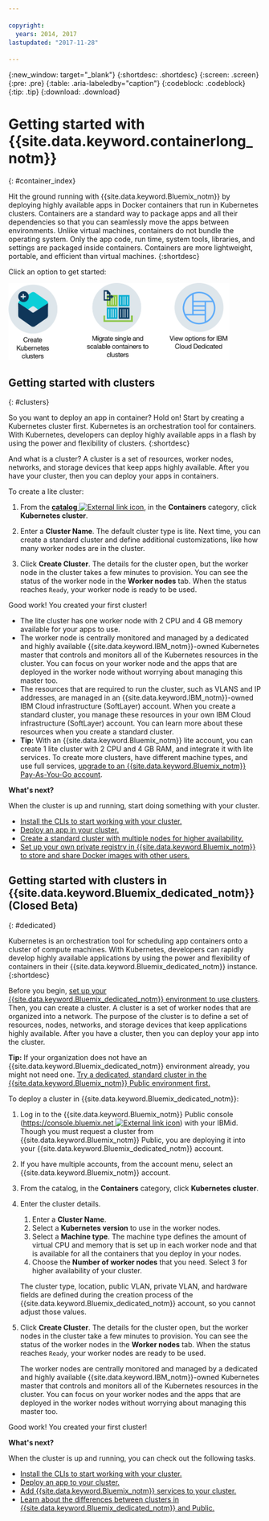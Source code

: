 ```yaml
---

copyright:
  years: 2014, 2017
lastupdated: "2017-11-28"

---
```


{:new_window: target="_blank"}
{:shortdesc: .shortdesc}
{:screen: .screen}
{:pre: .pre}
{:table: .aria-labeledby="caption"}
{:codeblock: .codeblock}
{:tip: .tip}
{:download: .download}


# Getting started with {{site.data.keyword.containerlong_notm}}
{: #container_index}

Hit the ground running with {{site.data.keyword.Bluemix_notm}} by deploying highly available apps in Docker containers that run in Kubernetes clusters. Containers are a standard way to package apps and all their dependencies so that you can seamlessly move the apps between environments. Unlike virtual machines, containers do not bundle the operating system. Only the app code, run time, system tools, libraries, and settings are packaged inside containers. Containers are more lightweight, portable, and efficient than virtual machines.
{:shortdesc}


Click an option to get started:

<img usemap="#home_map" border="0" class="image" id="image_ztx_crb_f1b" src="images/cs_public_dedicated_options.png" width="440" alt="With {{site.data.keyword.Bluemix_notm}} Public, you can create Kubernetes clusters or migrate single and scalable container groups to clusters. With {{site.data.keyword.Bluemix_dedicated_notm}}, click this icon to see your options." style="width:440px;" />
<map name="home_map" id="home_map">
<area href="#clusters" alt="Getting started with Kubernetes clusters in {{site.data.keyword.Bluemix_notm}}" title="Getting started with Kubernetes clusters in {{site.data.keyword.Bluemix_notm}}" shape="rect" coords="-7, -8, 108, 211" />
<area href="cs_classic.html" alt="Running single and scalable containers in {{site.data.keyword.containershort_notm}}" title="Running single and scalable containers in {{site.data.keyword.containershort_notm}}" shape="rect" coords="155, -1, 289, 210" />
<area href="cs_ov.html#dedicated_environment" alt="{{site.data.keyword.Bluemix_dedicated_notm}} cloud environment" title="{{site.data.keyword.Bluemix_notm}} cloud environment" shape="rect" coords="326, -10, 448, 218" />
</map>


## Getting started with clusters
{: #clusters}

So you want to deploy an app in container? Hold on! Start by creating a Kubernetes cluster first. Kubernetes is an orchestration tool for containers. With Kubernetes, developers can deploy highly available apps in a flash by using the power and flexibility of clusters.
{:shortdesc}

And what is a cluster? A cluster is a set of resources, worker nodes, networks, and storage devices that keep apps highly available. After you have your cluster, then you can deploy your apps in containers.


To create a lite cluster:

1.  From the [**catalog** ![External link icon](../icons/launch-glyph.svg "External link icon")](https://console.bluemix.net/catalog/?category=containers), in the **Containers** category, click **Kubernetes cluster**.

2.  Enter a **Cluster Name**. The default cluster type is lite. Next time, you can create a standard cluster and define additional customizations, like how many worker nodes are in the cluster.

3.  Click **Create Cluster**. The details for the cluster open, but the worker node in the cluster takes a few minutes to provision. You can see the status of the worker node in the **Worker nodes** tab. When the status reaches `Ready`, your worker node is ready to be used.

Good work! You created your first cluster!

*   The lite cluster has one worker node with 2 CPU and 4 GB memory available for your apps to use.
*   The worker node is centrally monitored and managed by a dedicated and highly available {{site.data.keyword.IBM_notm}}-owned Kubernetes master that controls and monitors all of the Kubernetes resources in the cluster. You can focus on your worker node and the apps that are deployed in the worker node without worrying about managing this master too.
*   The resources that are required to run the cluster, such as VLANS and IP addresses, are managed in an {{site.data.keyword.IBM_notm}}-owned IBM Cloud infrastructure (SoftLayer) account. When you create a standard cluster, you manage these resources in your own IBM Cloud infrastructure (SoftLayer) account. You can learn more about these resources when you create a standard cluster.
*   **Tip:** With an {{site.data.keyword.Bluemix_notm}} lite account, you can create 1 lite cluster with 2 CPU and 4 GB RAM, and integrate it with lite services. To create more clusters, have different machine types, and use full services, [upgrade to an {{site.data.keyword.Bluemix_notm}} Pay-As-You-Go account](/docs/pricing/billable.html#upgradetopayg).


**What's next?**

When the cluster is up and running, start doing something with your cluster.

* [Install the CLIs to start working with your cluster.](cs_cli_install.html#cs_cli_install)
* [Deploy an app in your cluster.](cs_apps.html#cs_apps_cli)
* [Create a standard cluster with multiple nodes for higher availability.](cs_cluster.html#cs_cluster_ui)
* [Set up your own private registry in {{site.data.keyword.Bluemix_notm}} to store and share Docker images with other users.](/docs/services/Registry/index.html)


## Getting started with clusters in {{site.data.keyword.Bluemix_dedicated_notm}} (Closed Beta)
{: #dedicated}

Kubernetes is an orchestration tool for scheduling app containers onto a cluster of compute machines. With Kubernetes, developers can rapidly develop highly available applications by using the power and flexibility of containers in their {{site.data.keyword.Bluemix_dedicated_notm}} instance.
{:shortdesc}

Before you begin, [set up your {{site.data.keyword.Bluemix_dedicated_notm}} environment to use clusters](cs_ov.html#setup_dedicated). Then, you can create a cluster. A cluster is a set of worker nodes that are organized into a network. The purpose of the cluster is to define a set of resources, nodes, networks, and storage devices that keep applications highly available. After you have a cluster, then you can deploy your app into the cluster.

**Tip:** If your organization does not have an {{site.data.keyword.Bluemix_dedicated_notm}} environment already, you might not need one. [Try a dedicated, standard cluster in the {{site.data.keyword.Bluemix_notm}} Public environment first.](cs_cluster.html#cs_cluster_ui)

To deploy a cluster in {{site.data.keyword.Bluemix_dedicated_notm}}:

1.  Log in to the {{site.data.keyword.Bluemix_notm}} Public console ([https://console.bluemix.net ![External link icon](../icons/launch-glyph.svg "External link icon")](https://console.bluemix.net/catalog/?category=containers)) with your IBMid. Though you must request a cluster from {{site.data.keyword.Bluemix_notm}} Public, you are deploying it into your {{site.data.keyword.Bluemix_dedicated_notm}} account.
2.  If you have multiple accounts, from the account menu, select an {{site.data.keyword.Bluemix_notm}} account.
3.  From the catalog, in the **Containers** category, click **Kubernetes cluster**.
4.  Enter the cluster details.
    1.  Enter a **Cluster Name**.
    2.  Select a **Kubernetes version** to use in the worker nodes. 
    3.  Select a **Machine type**. The machine type defines the amount of virtual CPU and memory that is set up in each worker node and that is available for all the containers that you deploy in your nodes.
    4.  Choose the **Number of worker nodes** that you need. Select 3 for higher availability of your cluster.

    The cluster type, location, public VLAN, private VLAN, and hardware fields are defined during the creation process of the {{site.data.keyword.Bluemix_dedicated_notm}} account, so you cannot adjust those values.
5.  Click **Create Cluster**. The details for the cluster open, but the worker nodes in the cluster take a few minutes to provision. You can see the status of the worker nodes in the **Worker nodes** tab. When the status reaches `Ready`, your worker nodes are ready to be used.

    The worker nodes are centrally monitored and managed by a dedicated and highly available {{site.data.keyword.IBM_notm}}-owned Kubernetes master that controls and monitors all of the Kubernetes resources in the cluster. You can focus on your worker nodes and the apps that are deployed in the worker nodes without worrying about managing this master too.

Good work! You created your first cluster!


**What's next?**

When the cluster is up and running, you can check out the following tasks.

* [Install the CLIs to start working with your cluster.](cs_cli_install.html#cs_cli_install)
* [Deploy an app to your cluster.](cs_apps.html#cs_apps_cli)
* [Add {{site.data.keyword.Bluemix_notm}} services to your cluster.](cs_cluster.html#binding_dedicated)
* [Learn about the differences between clusters in {{site.data.keyword.Bluemix_dedicated_notm}} and Public.](cs_ov.html#env_differences)

